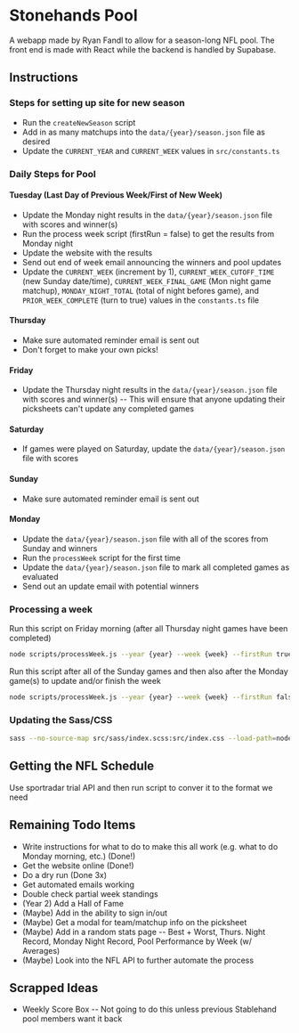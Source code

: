 # Stonehands Pool
A webapp made by Ryan Fandl to allow for a season-long NFL pool. The front end is made with React while the backend is handled by Supabase.

## Instructions

### Steps for setting up site for new season
- Run the `createNewSeason` script
- Add in as many matchups into the `data/{year}/season.json` file as desired
- Update the `CURRENT_YEAR` and `CURRENT_WEEK` values in `src/constants.ts`

### Daily Steps for Pool

#### Tuesday (Last Day of Previous Week/First of New Week)
- Update the Monday night results in the `data/{year}/season.json` file with scores and winner(s)
- Run the process week script (firstRun = false) to get the results from Monday night
- Update the website with the results
- Send out end of week email announcing the winners and pool updates
- Update the `CURRENT_WEEK` (increment by 1), `CURRENT_WEEK_CUTOFF_TIME` (new Sunday date/time), `CURRENT_WEEK_FINAL_GAME` (Mon night game matchup), `MONDAY_NIGHT_TOTAL` (total of night befores game), and `PRIOR_WEEK_COMPLETE` (turn to true) values in the `constants.ts` file

#### Thursday
- Make sure automated reminder email is sent out
- Don't forget to make your own picks!

#### Friday
- Update the Thursday night results in the `data/{year}/season.json` file with scores and winner(s)
-- This will ensure that anyone updating their picksheets can't update any completed games

#### Saturday
- If games were played on Saturday, update the `data/{year}/season.json` file with scores

#### Sunday
- Make sure automated reminder email is sent out

#### Monday
- Update the `data/{year}/season.json` file with all of the scores from Sunday and winners
- Run the `processWeek` script for the first time
- Update the `data/{year}/season.json` file to mark all completed games as evaluated
- Send out an update email with potential winners


### Processing a week
Run this script on Friday morning (after all Thursday night games have been completed)
```sh
node scripts/processWeek.js --year {year} --week {week} --firstRun true --submissionsLocked false
```
Run this script after all of the Sunday games and then also after the Monday game(s) to update and/or finish the week
```sh
node scripts/processWeek.js --year {year} --week {week} --firstRun false --submissionsLocked true
```
### Updating the Sass/CSS
```sh
sass --no-source-map src/sass/index.scss:src/index.css --load-path=node_modules
```

## Getting the NFL Schedule
Use sportradar trial API and then run script to conver it to the format we need

## Remaining Todo Items
- Write instructions for what to do to make this all work (e.g. what to do Monday morning, etc.) (Done!)
- Get the website online (Done!)
- Do a dry run (Done 3x)
- Get automated emails working
- Double check partial week standings
- (Year 2) Add a Hall of Fame
- (Maybe) Add in the ability to sign in/out
- (Maybe) Get a modal for team/matchup info on the picksheet
- (Maybe) Add in a random stats page
-- Best + Worst, Thurs. Night Record, Monday Night Record, Pool Performance by Week (w/ Averages)
- (Maybe) Look into the NFL API to further automate the process

## Scrapped Ideas
- Weekly Score Box
-- Not going to do this unless previous Stablehand pool members want it back